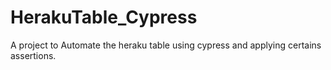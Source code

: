 # HerakuTable_Cypress
A project to Automate the heraku table using cypress and applying certains assertions. 
